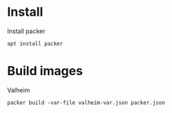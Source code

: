 # Install

Install packer

```
apt install packer
```

# Build images

Valheim

```
packer build -var-file valheim-var.json packer.json
```